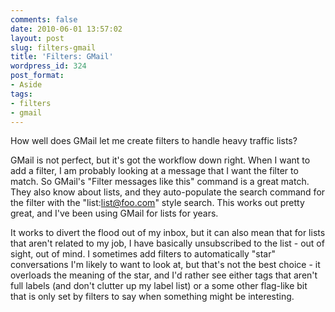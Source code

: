 ```yaml
---
comments: false
date: 2010-06-01 13:57:02
layout: post
slug: filters-gmail
title: 'Filters: GMail'
wordpress_id: 324
post_format:
- Aside
tags:
- filters
- gmail
---
```


How well does GMail let me create filters to handle heavy traffic lists?

GMail is not perfect, but it's got the workflow down right.
When I want to add a filter, I am probably looking at a message that I want the filter to match. So GMail's "Filter messages like this" command is a great match. They also know about lists, and they auto-populate the search command for the filter with the "list:list@foo.com" style search. This works out pretty great, and I've been using GMail for lists for years.

It works to divert the flood out of my inbox, but it can also mean that for lists that aren't related to my job, I have basically unsubscribed to the list - out of sight, out of mind.
I sometimes add filters to automatically "star" conversations I'm likely to want to look at, but that's not the best choice - it overloads the meaning of the star, and I'd rather see either tags that aren't full labels (and don't clutter up my label list) or a some other flag-like bit that is only set by filters to say when something might be interesting.

